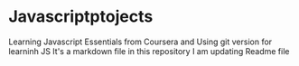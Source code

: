 # Javascriptptojects
Learning  Javascript Essentials from Coursera and Using git version for learninh JS
It's a markdown file in this repository
I am updating Readme file
